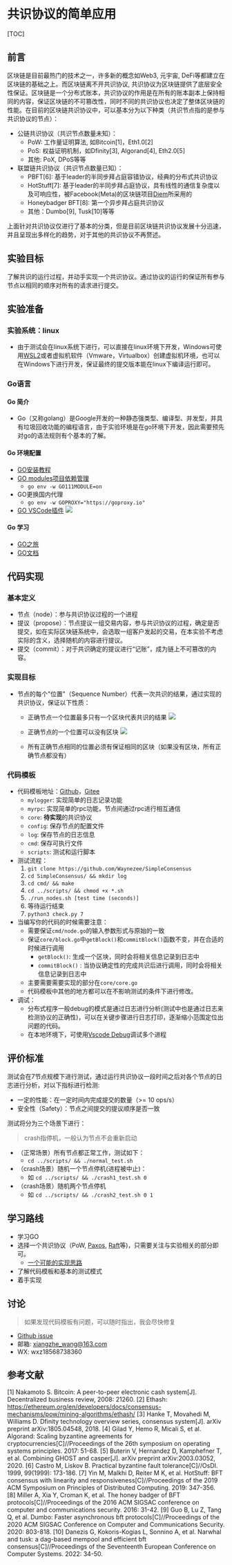 # 共识协议的简单应用
[TOC]

## 前言
区块链是目前最热门的技术之一，许多新的概念如Web3, 元宇宙, DeFi等都建立在区块链的基础之上。而区块链离不开共识协议, 共识协议为区块链提供了底层安全性保证。区块链是一个分布式账本，共识协议的作用是在所有的账本副本上保持相同的内容，保证区块链的不可篡改性，同时不同的共识协议也决定了整体区块链的性能。在目前的区块链共识协议中，可以基本分为以下种类（共识节点指的是参与共识协议的节点）：
 * 公链共识协议（共识节点数量未知）：
     * PoW: 工作量证明算法, 如Bitcoin[1]，Eth1.0[2]
     * PoS: 权益证明机制，如Dfinity[3], Algorand[4], Eth2.0[5]
     * 其他: PoX, DPoS等等 
 * 联盟链共识协议（共识节点数量已知）：
     * PBFT[6]: 基于leader的半同步拜占庭容错协议，经典的分布式共识协议
     * HotStuff[7]: 基于leader的半同步拜占庭协议，具有线性的通信复杂度以及可响应性，被Facebook(Meta)的区块链项目[Diem](https://github.com/diem/diem)所采用的
     * Honeybadger BFT[8]: 第一个异步拜占庭共识协议
     * 其他：Dumbo[9], Tusk[10]等等

上面针对共识协议仅进行了基本的分类，但是目前区块链共识协议发展十分迅速，并且呈现出多样化的趋势，对于其他的共识协议不再赘述。
## 实验目标
了解共识的运行过程，并动手实现一个共识协议。通过协议的运行的保证所有参与节点以相同的顺序对所有的请求进行提交。




## 实验准备
### 实验系统：linux
* 由于测试会在linux系统下进行，可以直接在linux环境下开发，Windows可使用[WSL2](https://learn.microsoft.com/zh-cn/windows/wsl/install)或者虚拟机软件（Vmware，Virtualbox）创建虚拟机环境，也可以在Windows下进行开发，保证最终的提交版本能在linux下编译运行即可。
### Go语言
#### Go 简介
* Go（又称golang）是Google开发的一种静态强类型、编译型、并发型，并具有垃圾回收功能的编程语言，由于实验环境是在go环境下开发，因此需要预先对go的语法规则有个基本的了解。
#### Go 环境配置
* [GO安装教程](https://go.dev/doc/install)
* [GO modules项目依赖管理](https://go.dev/blog/using-go-modules)
    * `go env -w GO111MODULE=on`
* GO更换国内代理
    * `go env -w GOPROXY="https://goproxy.io"`
* [GO VSCode插件](https://code.visualstudio.com/docs/languages/go)
![](https://notes.sjtu.edu.cn/uploads/upload_5c114a4e051e5436d469b6712bce1909.png)
#### Go 学习
* [GO之旅](https://tour.go-zh.org/welcome/1) 
* [GO文档](https://go.dev/doc/)
 

## 代码实现
### 基本定义
* 节点（node）：参与共识协议过程的一个进程
* 提议（propose）：节点提议一组交易内容，参与共识协议的过程，确定是否提交，如在实际区块链系统中，会选取一组客户发起的交易，在本实验不考虑实际的含义，选择随机的内容进行提议。
* 提交（commit）：对于共识确定的提议进行“记账”，成为链上不可篡改的内容。
### 实现目标
* 节点的每个"位置"（Sequence Number）代表一次共识的结果，通过实现的共识协议，保证以下性质：
    * 正确节点一个位置最多只有一个区块代表共识的结果
    ![](https://notes.sjtu.edu.cn/uploads/upload_385c05274ecf7ab689bfd0cbed1f1080.png)

    * 正确节点的一个位置可以没有区块
    ![](https://notes.sjtu.edu.cn/uploads/upload_b4d15629eb1cb331c2e104a5e1d153d3.png)

    * 所有正确节点相同的位置必须有保证相同的区块（如果没有区块，所有正确节点都没有）

### 代码模板
* 代码模板地址：[Github](https://github.com/Waynezee/SimpleConsensus)，[Gitee](https://gitee.com/xiangzhew/SimpleConsensus)
    * `mylogger`: 实现简单的日志记录功能
    * `myrpc`: 实现简单的rpc功能，节点间通过rpc进行相互通信
    * `core`: **待实现**的共识协议
    * `config`: 保存节点的配置文件
    * `log`: 保存节点的日志信息
    * `cmd`: 保存可执行文件
    * `scripts`: 测试和运行脚本
* 测试流程：
    1. `git clone https://github.com/Waynezee/SimpleConsensus`
    2. `cd SimpleConsensus/ && mkdir log`
    3. `cd cmd/ && make`
    4. `cd ../scripts/ && chmod +x *.sh` 
    5. `./run_nodes.sh [test time (seconds)]`
    6. 等待运行结束
    7. `python3 check.py 7`
* 当编写你的代码的时候需要注意：
    * 需要保证`cmd/node.go`的输入参数形式与原始的一致
    * 保证`core/block.go`中`getBlock()`和`commitBlock()`函数不变，并在合适的时候进行调用
        * `getBlock()`: 生成一个区块，同时会将相关信息记录到日志中
        * `commitBlock()` : 当协议确定性的完成共识后进行调用，同时会将相关信息记录到日志中
    * 主要需要需要实现的部分在`core/core.go`
    * 代码模板中其他的地方都可以在不影响测试的条件下进行修改。
* 调试：
    * 分布式程序一般debug的模式是通过日志进行分析(测试中也是通过日志来检测协议的正确性)，可以在关键步骤进行日志打印，逐渐缩小范围定位出问题的代码。
    * 在本地环境下，可使用[Vscode Debug](https://code.visualstudio.com/docs/editor/debugging#_multitarget-debugging)调试多个进程
## 评价标准

测试会在7节点规模下进行测试，通过运行共识协议一段时间之后对各个节点的日志进行分析，对以下指标进行检测:
* 一定的性能：在一定时间内完成提交的数量（>= 10 ops/s）
* 安全性（Safety）：节点之间提交的提议顺序是否一致


测试将分为三个场景下进行：
> crash指停机，一般认为节点不会重新启动
* （正常场景）所有节点都正常工作，测试如下：
    * `cd ../scripts/ && ./normal_test.sh`
* （crash场景）随机一个节点停机(进程被中止)：
    * 如 `cd ../scripts/ && ./crash1_test.sh 0`
* （crash场景）随机两个节点停机
    * 如 `cd ../scripts/ && ./crash2_test.sh 0 1`

## 学习路线
* 学习GO
* 选择一个共识协议（PoW, [Paxos](https://www.microsoft.com/en-us/research/publication/2016/12/paxos-simple-Copy.pdf), [Raft](https://raft.github.io/)等)，只需要关注与实验相关的部分即可。
    * [一个可能的实现思路](https://notes.sjtu.edu.cn/s/cf7nS_HGl)
* 了解代码模板和基本的测试模式
* 着手实现

## 讨论
> 如果发现代码模板有问题，可以随时指出，我会尽快修复
* [Github issue](https://github.com/Waynezee/SimpleConsensus/issues)
* 邮箱: xiangzhe_wang@163.com
* WX: wxz18568738360

## 参考文献
[1] Nakamoto S. Bitcoin: A peer-to-peer electronic cash system[J]. Decentralized business review, 2008: 21260.
[2] Ethash: https://ethereum.org/en/developers/docs/consensus-mechanisms/pow/mining-algorithms/ethash/
[3] Hanke T, Movahedi M, Williams D. Dfinity technology overview series, consensus system[J]. arXiv preprint arXiv:1805.04548, 2018.
[4] Gilad Y, Hemo R, Micali S, et al. Algorand: Scaling byzantine agreements for cryptocurrencies[C]//Proceedings of the 26th symposium on operating systems principles. 2017: 51-68.
[5] Buterin V, Hernandez D, Kamphefner T, et al. Combining GHOST and casper[J]. arXiv preprint arXiv:2003.03052, 2020.
[6] Castro M, Liskov B. Practical byzantine fault tolerance[C]//OsDI. 1999, 99(1999): 173-186.
[7] Yin M, Malkhi D, Reiter M K, et al. HotStuff: BFT consensus with linearity and responsiveness[C]//Proceedings of the 2019 ACM Symposium on Principles of Distributed Computing. 2019: 347-356.
[8] Miller A, Xia Y, Croman K, et al. The honey badger of BFT protocols[C]//Proceedings of the 2016 ACM SIGSAC conference on computer and communications security. 2016: 31-42.
[9] Guo B, Lu Z, Tang Q, et al. Dumbo: Faster asynchronous bft protocols[C]//Proceedings of the 2020 ACM SIGSAC Conference on Computer and Communications Security. 2020: 803-818.
[10] Danezis G, Kokoris-Kogias L, Sonnino A, et al. Narwhal and tusk: a dag-based mempool and efficient bft consensus[C]//Proceedings of the Seventeenth European Conference on Computer Systems. 2022: 34-50.
